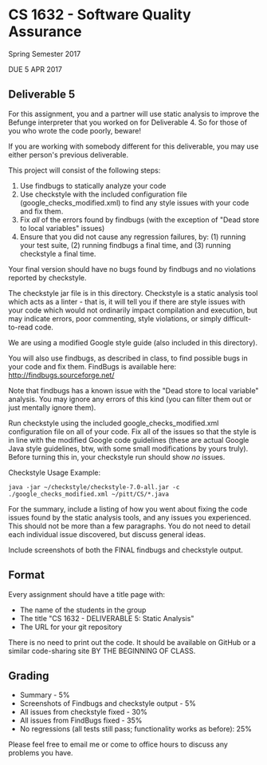 # CS 1632 - Software Quality Assurance
Spring Semester 2017

DUE 5 APR 2017

## Deliverable 5

For this assignment, you and a partner will use static analysis to improve the Befunge interpreter that you worked on for Deliverable 4.  So for those of you who wrote the code poorly, beware!

If you are working with somebody different for this deliverable, you may use either person's previous deliverable.  

This project will consist of the following steps:

1. Use findbugs to statically analyze your code
2. Use checkstyle with the included configuration file (google_checks_modified.xml) to find any style issues with your code and fix them.
3. Fix *all* of the errors found by findbugs (with the exception of "Dead store to local variables" issues)
4. Ensure that you did not cause any regression failures, by: (1) running your test suite, (2) running findbugs a final time, and (3) running checkstyle a final time.

Your final version should have no bugs found by findbugs and no violations reported by checkstyle.

The checkstyle jar file is in this directory.  Checkstyle is a static analysis tool which acts as a linter - that is, it will tell you if there are style issues with your code which would not ordinarily impact compilation and execution, but may indicate errors, poor commenting, style violations, or simply difficult-to-read code.

We are using a modified Google style guide (also included in this directory).

You will also use findbugs, as described in class, to find possible bugs in your code and fix them.  FindBugs is available here: http://findbugs.sourceforge.net/

Note that findbugs has a known issue with the "Dead store to local variable" analysis.  You may ignore any errors of this kind (you can filter them out or just mentally ignore them).  

Run checkstyle using the included google_checks_modified.xml configuration file on all of your code.  Fix all of the issues so that the style is in line with the modified Google code guidelines (these are actual Google Java style guidelines, btw, with some small modifications by yours truly).  Before turning this in, your checkstyle run should show _no_ issues.

Checkstyle Usage Example:
```
java -jar ~/checkstyle/checkstyle-7.0-all.jar -c ./google_checks_modified.xml ~/pitt/CS/*.java
```

For the summary, include a listing of how you went about fixing the code issues found by the static analysis tools, and any issues you experienced.  This should not be more than a few paragraphs.  You do not need to detail each individual issue discovered, but discuss general ideas.

Include screenshots of both the FINAL findbugs and checkstyle output.

## Format
Every assignment should have a title page with:
* The name of the students in the group
* The title "CS 1632 - DELIVERABLE 5: Static Analysis"
* The URL for your git repository

There is no need to print out the code.  It should be available on GitHub or a similar code-sharing site BY THE BEGINNING OF CLASS.

## Grading
* Summary - 5%
* Screenshots of Findbugs and checkstyle output - 5%
* All issues from checkstyle fixed - 30%
* All issues from FindBugs fixed - 35%
* No regressions (all tests still pass; functionality works as before): 25%

Please feel free to email me or come to office hours to discuss any problems you have. 
 
